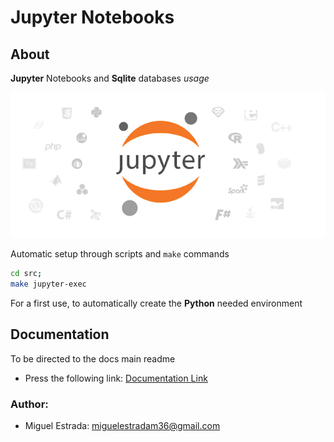 # Jupyter Notebooks

## About

**Jupyter** Notebooks and **Sqlite** databases *usage*

![Jupyter Notebooks Logo](docs/img/jupyter-logo.webp)

Automatic setup through scripts and `make`  commands

```bash
cd src;
make jupyter-exec
```
For a first use, to automatically create the **Python** needed environment

## Documentation 
To be directed to the docs main readme
- Press the following link: [Documentation Link](docs/)

### Author:

- Miguel Estrada: miguelestradam36@gmail.com